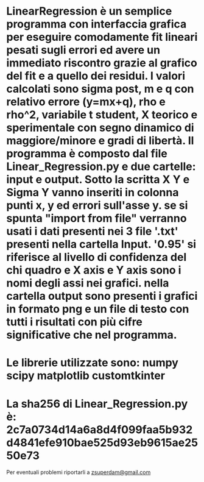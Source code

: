 LinearRegression è un semplice programma con interfaccia grafica per eseguire comodamente fit lineari pesati sugli errori ed avere un immediato riscontro grazie al grafico del fit e a quello dei residui. I valori calcolati sono sigma post, m e q con relativo errore (y=mx+q), rho e rho^2, variabile t student, X teorico e sperimentale con segno dinamico di maggiore/minore e gradi di libertà. 
Il programma è composto dal file Linear_Regression.py e due cartelle: input e output.
Sotto la scritta X Y e Sigma Y vanno inseriti in colonna punti x, y ed errori sull'asse y.
se si spunta "import from file" verranno usati i dati presenti nei 3 file '.txt' presenti nella cartella Input. '0.95' si riferisce al livello di confidenza del chi quadro e X axis e Y axis sono i nomi degli assi nei grafici. nella cartella output sono presenti i grafici in formato png e un file di testo con tutti i risultati con più cifre significative che nel programma.
========================================================================================================================================================================================================================
Le librerie utilizzate sono:
numpy
scipy
matplotlib
customtkinter
========================================================================================================================================================================================================================
La sha256 di Linear_Regression.py è:
2c7a0734d14a6a8d4f099faa5b932d4841efe910bae525d93eb9615ae2550e73
========================================================================================================================================================================================================================
Per eventuali problemi riportarli a zsuperdam@gmail.com
